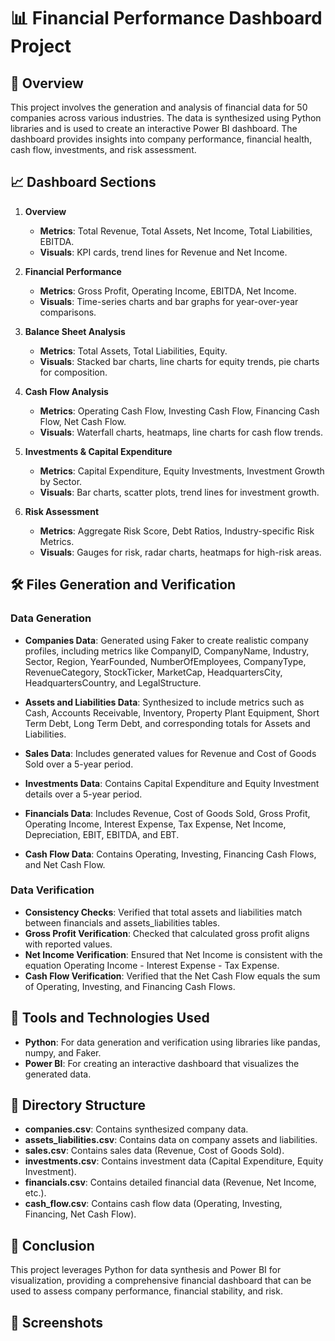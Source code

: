 # 📊 Financial Performance Dashboard Project

## 📝 Overview
This project involves the generation and analysis of financial data for 50 companies across various industries. The data is synthesized using Python libraries and is used to create an interactive Power BI dashboard. The dashboard provides insights into company performance, financial health, cash flow, investments, and risk assessment.

## 📈 Dashboard Sections

1. **Overview**
   - **Metrics**: Total Revenue, Total Assets, Net Income, Total Liabilities, EBITDA.
   - **Visuals**: KPI cards, trend lines for Revenue and Net Income.

2. **Financial Performance**
   - **Metrics**: Gross Profit, Operating Income, EBITDA, Net Income.
   - **Visuals**: Time-series charts and bar graphs for year-over-year comparisons.

3. **Balance Sheet Analysis**
   - **Metrics**: Total Assets, Total Liabilities, Equity.
   - **Visuals**: Stacked bar charts, line charts for equity trends, pie charts for composition.

4. **Cash Flow Analysis**
   - **Metrics**: Operating Cash Flow, Investing Cash Flow, Financing Cash Flow, Net Cash Flow.
   - **Visuals**: Waterfall charts, heatmaps, line charts for cash flow trends.

5. **Investments & Capital Expenditure**
   - **Metrics**: Capital Expenditure, Equity Investments, Investment Growth by Sector.
   - **Visuals**: Bar charts, scatter plots, trend lines for investment growth.

6. **Risk Assessment**
   - **Metrics**: Aggregate Risk Score, Debt Ratios, Industry-specific Risk Metrics.
   - **Visuals**: Gauges for risk, radar charts, heatmaps for high-risk areas.

## 🛠️ Files Generation and Verification

### Data Generation
- **Companies Data**: Generated using Faker to create realistic company profiles, including metrics like CompanyID, CompanyName, Industry, Sector, Region, YearFounded, NumberOfEmployees, CompanyType, RevenueCategory, StockTicker, MarketCap, HeadquartersCity, HeadquartersCountry, and LegalStructure.
  
- **Assets and Liabilities Data**: Synthesized to include metrics such as Cash, Accounts Receivable, Inventory, Property Plant Equipment, Short Term Debt, Long Term Debt, and corresponding totals for Assets and Liabilities.

- **Sales Data**: Includes generated values for Revenue and Cost of Goods Sold over a 5-year period.

- **Investments Data**: Contains Capital Expenditure and Equity Investment details over a 5-year period.

- **Financials Data**: Includes Revenue, Cost of Goods Sold, Gross Profit, Operating Income, Interest Expense, Tax Expense, Net Income, Depreciation, EBIT, EBITDA, and EBT.

- **Cash Flow Data**: Contains Operating, Investing, Financing Cash Flows, and Net Cash Flow.

### Data Verification
- **Consistency Checks**: Verified that total assets and liabilities match between financials and assets_liabilities tables.
- **Gross Profit Verification**: Checked that calculated gross profit aligns with reported values.
- **Net Income Verification**: Ensured that Net Income is consistent with the equation Operating Income - Interest Expense - Tax Expense.
- **Cash Flow Verification**: Verified that the Net Cash Flow equals the sum of Operating, Investing, and Financing Cash Flows.

## 🚀 Tools and Technologies Used
- **Python**: For data generation and verification using libraries like pandas, numpy, and Faker.
- **Power BI**: For creating an interactive dashboard that visualizes the generated data.

## 📂 Directory Structure
- **companies.csv**: Contains synthesized company data.
- **assets_liabilities.csv**: Contains data on company assets and liabilities.
- **sales.csv**: Contains sales data (Revenue, Cost of Goods Sold).
- **investments.csv**: Contains investment data (Capital Expenditure, Equity Investment).
- **financials.csv**: Contains detailed financial data (Revenue, Net Income, etc.).
- **cash_flow.csv**: Contains cash flow data (Operating, Investing, Financing, Net Cash Flow).

## 📝 Conclusion
This project leverages Python for data synthesis and Power BI for visualization, providing a comprehensive financial dashboard that can be used to assess company performance, financial stability, and risk.

## 📸 Screenshots
